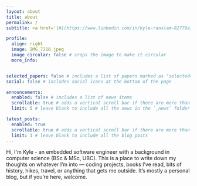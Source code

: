 ```yaml
---
layout: about
title: about
permalink: /
subtitle: <a href='[#](https://www.linkedin.com/in/kyle-ranslam-82779a159/)'>LinkedIn</a>. Los Angeles.

profile:
  align: right
  image: IMG_7218.jpeg
  image_circular: false # crops the image to make it circular
  more_info: 


selected_papers: false # includes a list of papers marked as "selected={true}"
social: false # includes social icons at the bottom of the page

announcements:
  enabled: false # includes a list of news items
  scrollable: true # adds a vertical scroll bar if there are more than 3 news items
  limit: 5 # leave blank to include all the news in the `_news` folder

latest_posts:
  enabled: true
  scrollable: true # adds a vertical scroll bar if there are more than 3 new posts items
  limit: 3 # leave blank to include all the blog posts
---
```


Hi, I'm Kyle - an embedded software engineer with a background in computer science (BSc & MSc, UBC). This is a place to write down my thoughts on whatever I’m into — coding projects, books I’ve read, bits of history, hikes, travel, or anything that gets me outside. It’s mostly a personal blog, but if you’re here, welcome.
